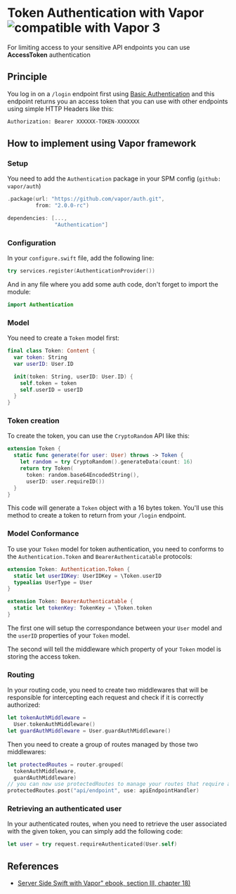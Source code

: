 # Token Authentication with Vapor ![][image-1]

For limiting access to your sensitive API endpoints you can use **AccessToken** authentication

## Principle

You log in on a `/login` endpoint first using [Basic Authentication][1] and this endpoint returns you an access token that you can use with other endpoints using simple HTTP Headers like this:

```html
Authorization: Bearer XXXXXX-TOKEN-XXXXXXX
```

## How to implement using Vapor framework

### Setup

You need to add the `Authentication` package in your SPM config (`github: vapor/auth`)

```swift
.package(url: "https://github.com/vapor/auth.git",
		 from: "2.0.0-rc")
```

```swift
dependencies: [...,
			   "Authentication"]
```

### Configuration

In your `configure.swift` file, add the following line:

```swift
try services.register(AuthenticationProvider())
```

And in any file where you add some auth code, don't forget to import the module:

```swift
import Authentication
```

### Model
You need to create a `Token` model first:

```swift
final class Token: Content {
  var token: String
  var userID: User.ID

  init(token: String, userID: User.ID) {
	self.token = token
	self.userID = userID
  }
}
```

### Token creation
To create the token, you can use the `CryptoRandom` API like this:

```swift
extension Token {
  static func generate(for user: User) throws -> Token {
	let random = try CryptoRandom().generateData(count: 16)
	return try Token(
	  token: random.base64EncodedString(),
	  userID: user.requireID())
  }
}
```

This code will generate a `Token` object with a 16 bytes token. You'll use this method to create a token to return from your `/login` endpoint.

### Model Conformance
To use your `Token` model for token authentication, you need to conforms to the `Authentication.Token` and `BearerAuthenticatable` protocols:

```swift
extension Token: Authentication.Token {
  static let userIDKey: UserIDKey = \Token.userID
  typealias UserType = User
}

extension Token: BearerAuthenticatable {
  static let tokenKey: TokenKey = \Token.token
}
```

The first one will setup the correspondance between your `User` model and the `userID` properties of your `Token` model.

The second will tell the middleware which property of your `Token` model is storing the access token.

### Routing
In your routing code, you need to create two middlewares that will be responsible for intercepting each request and check if it is correctly authorized:

```swift
let tokenAuthMiddleware =
  User.tokenAuthMiddleware()
let guardAuthMiddleware = User.guardAuthMiddleware()
```

Then you need to create a group of routes managed by those two middlewares:

```swift
let protectedRoutes = router.grouped(
  tokenAuthMiddleware,
  guardAuthMiddleware)
// you can now use protectedRoutes to manage your routes that require authentication with token Auth
protectedRoutes.post("api/endpoint", use: apiEndpointHandler)
```

### Retrieving an authenticated user
In your authenticated routes, when you need to retrieve the user associated with the given token, you can simply add the following code:

```swift
let user = try request.requireAuthenticated(User.self)
```

## References

* [Server Side Swift with Vapor" ebook, section III, chapter 18)][2]

[1]:	basic_authentication.md
[2]:	https://store.raywenderlich.com/products/server-side-swift-with-vapor

[image-1]:	img/vapor3_20.jpg "compatible with Vapor 3"